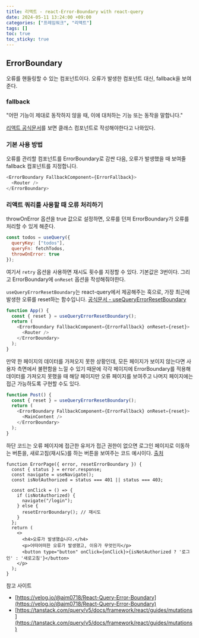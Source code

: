 ```yaml
---
title: 리액트 - react-Error-Boundary with react-query
date: 2024-05-11 13:24:00 +09:00
categories: ["프레임워크", "리액트"]
tags: []
toc: true
toc_sticky: true
---
```


## ErrorBoundary

오류를 핸들링할 수 있는 컴포넌트이다. 오류가 발생한 컴포넌트 대신, fallback을 보여준다.

### fallback

"어떤 기능이 제대로 동작하지 않을 때, 이에 대처하는 기능 또는 동작을 말합니다."

[리액트 공식문서](https://ko.legacy.reactjs.org/docs/error-boundaries.html)를 보면 클래스 컴포넌트로 작성해야한다고 나와있다.

### 기본 사용 방법

오류를 관리할 컴포넌트를 ErrorBoundary로 감싼 다음, 오류가 발생했을 때 보여줄 fallback 컴포넌트를 지정합니다.

```js
<ErrorBoundary FallbackComponent={ErrorFallback}>
  <Router />
</ErrorBoundary>
```

### 리액트 쿼리를 사용할 때 오류 처리하기

throwOnError 옵션을 true 값으로 설정하면, 오류를 던져 ErrorBoundary가 오류를 처리할 수 있게 해준다.

```js
const todos = useQuery({
  queryKey: ["todos"],
  queryFn: fetchTodos,
  throwOnError: true
});
```

여기서 `retry` 옵션을 사용하면 재시도 횟수를 지정할 수 있다. 기본값은 3번이다.
그리고 ErrorBoundary에 `onReset` 옵션을 작성해줘야한다.

`useQueryErrorResetBoundary`는 react-query에서 제공해주는 훅으로, 가장 최근에 발생한 오류를 reset하는 함수입니다.
[공식문서 - useQueryErrorResetBoundary](https://tanstack.com/query/v4/docs/react/reference/useQueryErrorResetBoundary)

```ts
function App() {
  const { reset } = useQueryErrorResetBoundary();
  return (
    <ErrorBoundary FallbackComponent={ErrorFallback} onReset={reset}>
      <Router />
    </ErrorBoundary>
  );
}
```

만약 한 페이지의 데이터를 가져오지 못한 상황인데, 모든 페이지가 보이지 않는다면 사용자 측면에서 불편함을 느낄 수 있기 때문에 각각 페이지에 ErrorBoundary를 적용해 데이터를 가져오지 못했을 때 해당 페이지만 오류 페이지를 보여주고 나머지 페이지에는 접근 가능하도록 구현할 수도 있다.

```ts
function Post() {
  const { reset } = useQueryErrorResetBoundary();
  return (
    <ErrorBoundary FallbackComponent={ErrorFallback} onReset={reset}>
      <MainContent />
    </ErrorBoundary>
  );
}
```

하단 코드는 오류 페이지에 접근한 유저가 접근 권한이 없으면 로그인 페이지로 이동하는 버튼을, 새로고침(재시도)를 하는 버튼을 보여주는 코드 예시이다. [출처](https://www.datoybi.com/error-handling-with-react-query/)

```tsx
function ErrorPage({ error, resetErrorBoundary }) {
  const { status } = error.response;
  const navigate = useNavigate();
  const isNotAuthorized = status === 401 || status === 403;

  const onClick = () => {
    if (isNotAuthorized) {
      navigate("/login");
    } else {
      resetErrorBoundary(); // 재시도
    }
  };
  return (
    <>
      <h4>오류가 발생했습니다.</h4>
      <p>어떠어떠한 오류가 발생했고, 이유가 무엇인지</p>
      <button type="button" onClick={onClick}>{isNotAuthorized ? '로그인' : '새로고침'}</button>
    </p>
  );
}
```

참고 사이트

- [https://velog.io/@ajm0718/React-Query-Error-Boundary](https://velog.io/@ajm0718/React-Query-Error-Boundary)
- [https://tanstack.com/query/v5/docs/framework/react/guides/mutations](https://tanstack.com/query/v5/docs/framework/react/guides/mutations)
